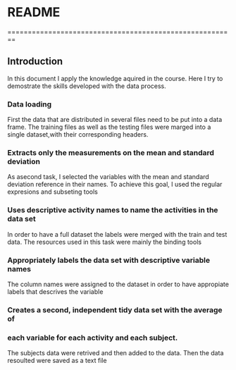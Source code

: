 # README 
========================================================
## Introduction 
In this document I apply the knowledge aquired in the course. Here I try to demostrate the skills 
developed with the data process.

### Data loading
First the data that are distributed in several files need to be put into a data frame. The training files as well as the testing files were marged into a single dataset,with their corresponding headers. 

### Extracts only the measurements on the mean and standard deviation 
As asecond task, I selected the variables with the mean and standard deviation reference in their names. To achieve this goal, I used the regular expresions and subseting tools

### Uses descriptive activity names to name the activities in the data set 
In order to have a full dataset the labels were merged with the train and test data. The resources used in this task were mainly the binding tools


### Appropriately labels the data set with descriptive variable names 

The column names were assigned to the dataset in order to have appropiate labels that descrives the variable
### Creates a second, independent tidy data set with the average of 
###        each variable for each activity and each subject. 

The subjects data were retrived and then added to the data. Then the data resoulted were saved as a text file 